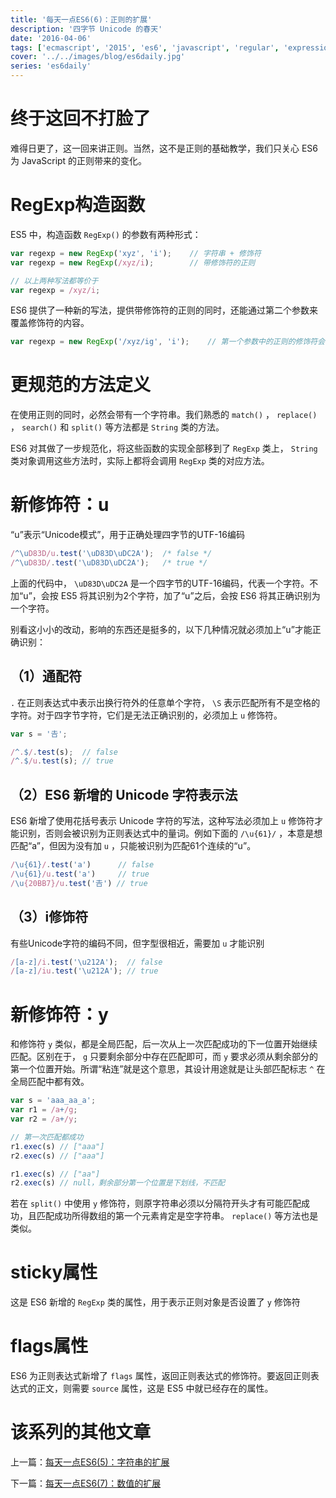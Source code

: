 ```yaml
---
title: '每天一点ES6(6)：正则的扩展'
description: '四字节 Unicode 的春天'
date: '2016-04-06'
tags: ['ecmascript', '2015', 'es6', 'javascript', 'regular', 'expression', 'regexp']
cover: '../../images/blog/es6daily.jpg'
series: 'es6daily'
---
```


# 终于这回不打脸了

难得日更了，这一回来讲正则。当然，这不是正则的基础教学，我们只关心 ES6 为 JavaScript 的正则带来的变化。

# RegExp构造函数

ES5 中，构造函数 `RegExp()` 的参数有两种形式：

```javascript
var regexp = new RegExp('xyz', 'i');    // 字符串 + 修饰符
var regexp = new RegExp(/xyz/i);        // 带修饰符的正则

// 以上两种写法都等价于
var regexp = /xyz/i;
```

ES6 提供了一种新的写法，提供带修饰符的正则的同时，还能通过第二个参数来覆盖修饰符的内容。

```javascript
var regexp = new RegExp('/xyz/ig', 'i');    // 第一个参数中的正则的修饰符会被忽略，用第二个参数覆盖
```

# 更规范的方法定义

在使用正则的同时，必然会带有一个字符串。我们熟悉的 `match()` ， `replace()` ， `search()` 和 `split()` 等方法都是 `String` 类的方法。

ES6 对其做了一步规范化，将这些函数的实现全部移到了 `RegExp` 类上， `String` 类对象调用这些方法时，实际上都将会调用 `RegExp` 类的对应方法。

# 新修饰符：u

“u”表示“Unicode模式”，用于正确处理四字节的UTF-16编码

```javascript
/^\uD83D/u.test('\uD83D\uDC2A');  /* false */
/^\uD83D/.test('\uD83D\uDC2A');   /* true */
```

上面的代码中， `\uD83D\uDC2A` 是一个四字节的UTF-16编码，代表一个字符。不加“u”，会按 ES5 将其识别为2个字符，加了“u”之后，会按 ES6 将其正确识别为一个字符。

别看这小小的改动，影响的东西还是挺多的，以下几种情况就必须加上“u”才能正确识别：

## （1）通配符

 `.` 在正则表达式中表示出换行符外的任意单个字符， `\S` 表示匹配所有不是空格的字符。对于四字节字符，它们是无法正确识别的，必须加上 `u` 修饰符。

```javascript
var s = '𠮷';

/^.$/.test(s);  // false
/^.$/u.test(s); // true
```

## （2）ES6 新增的 Unicode 字符表示法

ES6 新增了使用花括号表示 Unicode 字符的写法，这种写法必须加上 `u` 修饰符才能识别，否则会被识别为正则表达式中的量词。例如下面的 `/\u{61}/` ，本意是想匹配“a”，但因为没有加 `u` ，只能被识别为匹配61个连续的“u”。

```javascript
/\u{61}/.test('a')      // false
/\u{61}/u.test('a')     // true
/\u{20BB7}/u.test('𠮷') // true
```

## （3）i修饰符

有些Unicode字符的编码不同，但字型很相近，需要加 `u` 才能识别

```javascript
/[a-z]/i.test('\u212A');  // false
/[a-z]/iu.test('\u212A'); // true
```

# 新修饰符：y

和修饰符 `y` 类似，都是全局匹配，后一次从上一次匹配成功的下一位置开始继续匹配。区别在于， `g` 只要剩余部分中存在匹配即可，而 `y` 要求必须从剩余部分的第一个位置开始。所谓“粘连”就是这个意思，其设计用途就是让头部匹配标志 `^` 在全局匹配中都有效。

```javascript
var s = 'aaa_aa_a';
var r1 = /a+/g;
var r2 = /a+/y;

// 第一次匹配都成功
r1.exec(s) // ["aaa"]
r2.exec(s) // ["aaa"]

r1.exec(s) // ["aa"]
r2.exec(s) // null，剩余部分第一个位置是下划线，不匹配
```

若在 `split()` 中使用 `y` 修饰符，则原字符串必须以分隔符开头才有可能匹配成功，且匹配成功所得数组的第一个元素肯定是空字符串。 `replace()` 等方法也是类似。

# sticky属性

这是 ES6 新增的 `RegExp` 类的属性，用于表示正则对象是否设置了 `y` 修饰符

# flags属性

ES6 为正则表达式新增了 `flags` 属性，返回正则表达式的修饰符。要返回正则表达式的正文，则需要 `source` 属性，这是 ES5 中就已经存在的属性。

# 该系列的其他文章

上一篇：[每天一点ES6(5)：字符串的扩展](./es6-daily-05-string)

下一篇：[每天一点ES6(7)：数值的扩展](./es6-daily-07-number)